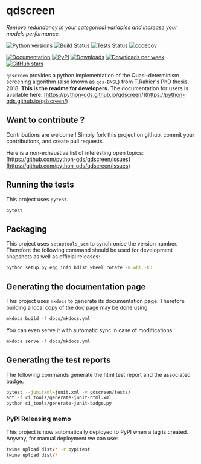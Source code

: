 # qdscreen

*Remove redundancy in your categorical variables and increase your models performance.*

[![Python versions](https://img.shields.io/pypi/pyversions/qdscreen.svg)](https://pypi.python.org/pypi/qdscreen/) [![Build Status](https://travis-ci.com/python-qds/qdscreen.svg?branch=main)](https://travis-ci.com/github/python-qds/qdscreen) [![Tests Status](https://python-qds.github.io/qdscreen/junit/junit-badge.svg?dummy=8484744)](https://python-qds.github.io/qdscreen/junit/report.html) [![codecov](https://codecov.io/gh/python-qds/qdscreen/branch/master/graph/badge.svg)](https://codecov.io/gh/python-qds/qdscreen)

[![Documentation](https://img.shields.io/badge/doc-latest-blue.svg)](https://python-qds.github.io/qdscreen/) [![PyPI](https://img.shields.io/pypi/v/qdscreen.svg)](https://pypi.python.org/pypi/qdscreen/) [![Downloads](https://pepy.tech/badge/qdscreen)](https://pepy.tech/project/qdscreen) [![Downloads per week](https://pepy.tech/badge/qdscreen/week)](https://pepy.tech/project/qdscreen) [![GitHub stars](https://img.shields.io/github/stars/python-qds/qdscreen.svg)](https://github.com/python-qds/qdscreen/stargazers)

`qdscreen` provides a python implementation of the Quasi-determinism screening algorithm (also known as `qds-BNSL`) from T.Rahier's PhD thesis, 2018.
**This is the readme for developers.** The documentation for users is available here: [https://python-qds.github.io/qdscreen/](https://python-qds.github.io/qdscreen/)

## Want to contribute ?

Contributions are welcome ! Simply fork this project on github, commit your contributions, and create pull requests.

Here is a non-exhaustive list of interesting open topics: [https://github.com/python-qds/qdscreen/issues](https://github.com/python-qds/qdscreen/issues)

## Running the tests

This project uses `pytest`.

```bash
pytest
```

## Packaging

This project uses `setuptools_scm` to synchronise the version number. Therefore the following command should be used for development snapshots as well as official releases: 

```bash
python setup.py egg_info bdist_wheel rotate -m.whl -k3
```

## Generating the documentation page

This project uses `mkdocs` to generate its documentation page. Therefore building a local copy of the doc page may be done using:

```bash
mkdocs build -f docs/mkdocs.yml
```

You can even serve it with automatic sync in case of modifications:

```bash
mkdocs serve -f docs/mkdocs.yml
```

## Generating the test reports

The following commands generate the html test report and the associated badge. 

```bash
pytest --junitxml=junit.xml -v qdscreen/tests/
ant -f ci_tools/generate-junit-html.xml
python ci_tools/generate-junit-badge.py
```

### PyPI Releasing memo

This project is now automatically deployed to PyPI when a tag is created. Anyway, for manual deployment we can use:

```bash
twine upload dist/* -r pypitest
twine upload dist/*
```
